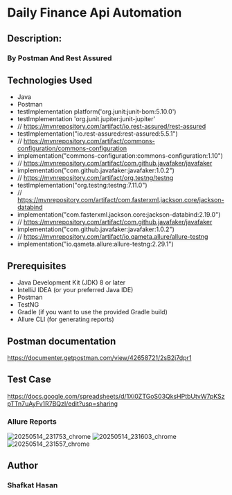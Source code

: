 # Daily Finance Api Automation
## Description: 
### By Postman And Rest Assured

## Technologies Used

* Java
* Postman
* testImplementation platform('org.junit:junit-bom:5.10.0')
* testImplementation 'org.junit.jupiter:junit-jupiter'
* // https://mvnrepository.com/artifact/io.rest-assured/rest-assured
* testImplementation("io.rest-assured:rest-assured:5.5.1")
* // https://mvnrepository.com/artifact/commons-configuration/commons-configuration
* implementation("commons-configuration:commons-configuration:1.10")
* // https://mvnrepository.com/artifact/com.github.javafaker/javafaker
* implementation("com.github.javafaker:javafaker:1.0.2")
* // https://mvnrepository.com/artifact/org.testng/testng
* testImplementation("org.testng:testng:7.11.0")
* // https://mvnrepository.com/artifact/com.fasterxml.jackson.core/jackson-databind
* implementation("com.fasterxml.jackson.core:jackson-databind:2.19.0")
* // https://mvnrepository.com/artifact/com.github.javafaker/javafaker
* implementation("com.github.javafaker:javafaker:1.0.2")
* // https://mvnrepository.com/artifact/io.qameta.allure/allure-testng
* implementation("io.qameta.allure:allure-testng:2.29.1")

## Prerequisites

* Java Development Kit (JDK) 8 or later
* IntelliJ IDEA (or your preferred Java IDE)
* Postman
* TestNG
* Gradle (if you want to use the provided Gradle build)
* Allure CLI (for generating reports)

## Postman documentation 
https://documenter.getpostman.com/view/42658721/2sB2j7dpr1

## Test Case
https://docs.google.com/spreadsheets/d/1Xi0ZTGoS03QksHPtbUtvW7pKSzpTTn7uAyFv1R7BQzI/edit?usp=sharing

### Allure Reports
![20250514_231753_chrome](https://github.com/user-attachments/assets/935175c1-f31d-420c-bd8f-de7cde4d6b5b)
![20250514_231603_chrome](https://github.com/user-attachments/assets/1f42da5f-c998-4e3a-b5a4-44061302c651)
![20250514_231557_chrome](https://github.com/user-attachments/assets/205307cb-62dd-4bdd-ade0-05b400eb9bf5)


## Author
### Shafkat Hasan
